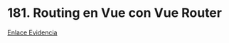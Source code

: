 # 181. Routing en Vue con Vue Router

[Enlace Evidencia](https://1drv.ms/i/c/5b8ffe000b7ef13e/EW7MeGGwYNhDtIMCNovKR-ABqJvmRuMx7n8SVkNxN_Th5A?e=ifPLhM)
